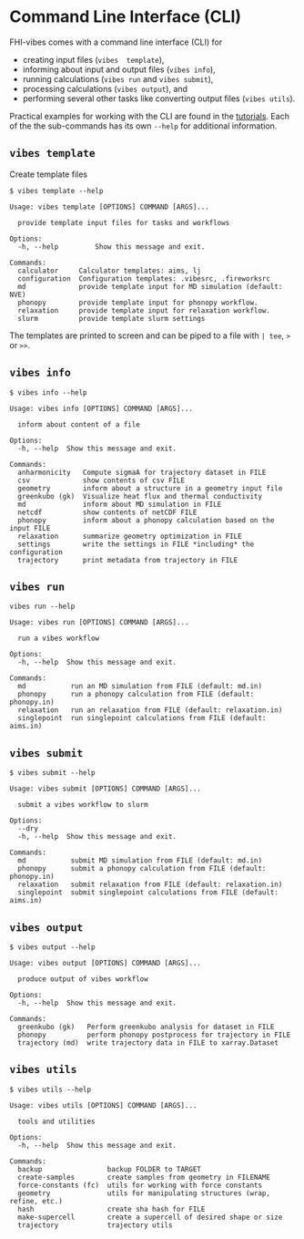 # Command Line Interface (CLI)

FHI-vibes comes with a command line interface (CLI) for

- creating input files (`vibes  template`),
- informing about input and output files (`vibes info`),
- running calculations (`vibes run` and `vibes submit`),
- processing calculations (`vibes output`), and
- performing several other tasks like converting output files (`vibes utils`).

Practical examples for working with the CLI are found in the [tutorials](../Tutorial/0_intro.md). Each of the the sub-commands has its own `--help` for additional information.


## `vibes template`

Create template files

```
$ vibes template --help

Usage: vibes template [OPTIONS] COMMAND [ARGS]...

  provide template input files for tasks and workflows

Options:
  -h, --help         Show this message and exit.

Commands:
  calculator     Calculator templates: aims, lj
  configuration  Configuration templates: .vibesrc, .fireworksrc
  md             provide template input for MD simulation (default: NVE)
  phonopy        provide template input for phonopy workflow.
  relaxation     provide template input for relaxation workflow.
  slurm          provide template slurm settings
```

The templates are printed to screen and can be piped to a file with `| tee`, `>` or `>>`.

## `vibes info`

```
$ vibes info --help

Usage: vibes info [OPTIONS] COMMAND [ARGS]...

  inform about content of a file

Options:
  -h, --help  Show this message and exit.

Commands:
  anharmonicity   Compute sigmaA for trajectory dataset in FILE
  csv             show contents of csv FILE
  geometry        inform about a structure in a geometry input file
  greenkubo (gk)  Visualize heat flux and thermal conductivity
  md              inform about MD simulation in FILE
  netcdf          show contents of netCDF FILE
  phonopy         inform about a phonopy calculation based on the input FILE
  relaxation      summarize geometry optimization in FILE
  settings        write the settings in FILE *including* the configuration
  trajectory      print metadata from trajectory in FILE

```

## `vibes run`

```
vibes run --help

Usage: vibes run [OPTIONS] COMMAND [ARGS]...

  run a vibes workflow

Options:
  -h, --help  Show this message and exit.

Commands:
  md           run an MD simulation from FILE (default: md.in)
  phonopy      run a phonopy calculation from FILE (default: phonopy.in)
  relaxation   run an relaxation from FILE (default: relaxation.in)
  singlepoint  run singlepoint calculations from FILE (default: aims.in)
```



## `vibes submit`

```
$ vibes submit --help

Usage: vibes submit [OPTIONS] COMMAND [ARGS]...

  submit a vibes workflow to slurm

Options:
  --dry
  -h, --help  Show this message and exit.

Commands:
  md           submit MD simulation from FILE (default: md.in)
  phonopy      submit a phonopy calculation from FILE (default: phonopy.in)
  relaxation   submit relaxation from FILE (default: relaxation.in)
  singlepoint  submit singlepoint calculations from FILE (default: aims.in)
```

## `vibes output`

```
$ vibes output --help

Usage: vibes output [OPTIONS] COMMAND [ARGS]...

  produce output of vibes workflow

Options:
  -h, --help  Show this message and exit.

Commands:
  greenkubo (gk)   Perform greenkubo analysis for dataset in FILE
  phonopy          perform phonopy postprocess for trajectory in FILE
  trajectory (md)  write trajectory data in FILE to xarray.Dataset
```

## `vibes utils`

```
$ vibes utils --help

Usage: vibes utils [OPTIONS] COMMAND [ARGS]...

  tools and utilities

Options:
  -h, --help  Show this message and exit.

Commands:
  backup                backup FOLDER to TARGET
  create-samples        create samples from geometry in FILENAME
  force-constants (fc)  utils for working with force constants
  geometry              utils for manipulating structures (wrap, refine, etc.)
  hash                  create sha hash for FILE
  make-supercell        create a supercell of desired shape or size
  trajectory            trajectory utils
```
